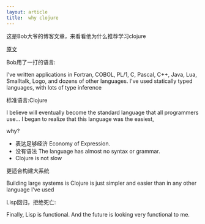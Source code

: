 ```yaml
---
layout: article
title:  why clojure
---
```

这是Bob大爷的博客文章，来看看他为什么推荐学习clojure

[原文](https://blog.cleancoder.com/uncle-bob/2019/08/22/WhyClojure.html)

Bob用了一打的语言:

I’ve written applications in Fortran, COBOL, PL/1, C, Pascal, C++, Java, Lua, Smalltalk, Logo, and dozens of other languages. 
I’ve used statically typed languages, with lots of type inference


标准语言:Clojure

I believe will eventually become the standard language that all programmers use…
I began to realize that this language was the easiest,

why?

- 表达足够经济 Economy of Expression.
- 没有语法 The language has almost no syntax or grammar.
- Clojure is not slow


更适合构建大系统

Building large systems is Clojure is just simpler and easier than in any other language I’ve used


Lisp回归，拒绝死亡:

Finally, Lisp is functional. And the future is looking very functional to me.